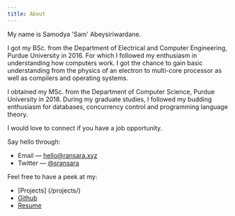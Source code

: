 ```yaml
---
title: About
---
```

My name is Samodya 'Sam' Abeysiriwardane.

I got my BSc. from the Department of Electrical and Computer Engineering, Purdue University in 2016. 
For which I followed my enthusiasm in understanding how computers work.
I got the chance to gain basic understanding from the physics of an electron
to multi-core processor as well as compilers and operating systems.

I obtained my MSc. from the Department of Computer Science, Purdue University in 2018.
During my graduate studies, I followed my budding enthusiasm for databases, concurrency control 
and programming language theory.

I would love to connect if you have a job opportunity.

Say hello through:

- Email &mdash; hello@ransara.xyz
- Twitter &mdash; [@sransara](//twitter.com/sransara)

Feel free to have a peek at my:

- [Projects] (/projects/)
- [Github](//github.com/sransara/)
- [Resume](/files/resume/index.pdf)

